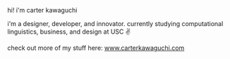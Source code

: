 hi! i'm carter kawaguchi

i'm a designer, developer, and innovator.
currently studying computational linguistics, business, and design at USC ✌️

check out more of my stuff here:
www.carterkawaguchi.com

<!--
**cjkawagu/cjkawagu** is a ✨ _special_ ✨ repository because its `README.md` (this file) appears on your GitHub profile.

Here are some ideas to get you started:

- 🔭 I’m currently working on ...
- 🌱 I’m currently learning ...
- 👯 I’m looking to collaborate on ...
- 🤔 I’m looking for help with ...
- 💬 Ask me about ...
- 📫 How to reach me: ...
- 😄 Pronouns: ...
- ⚡ Fun fact: ...
-->
